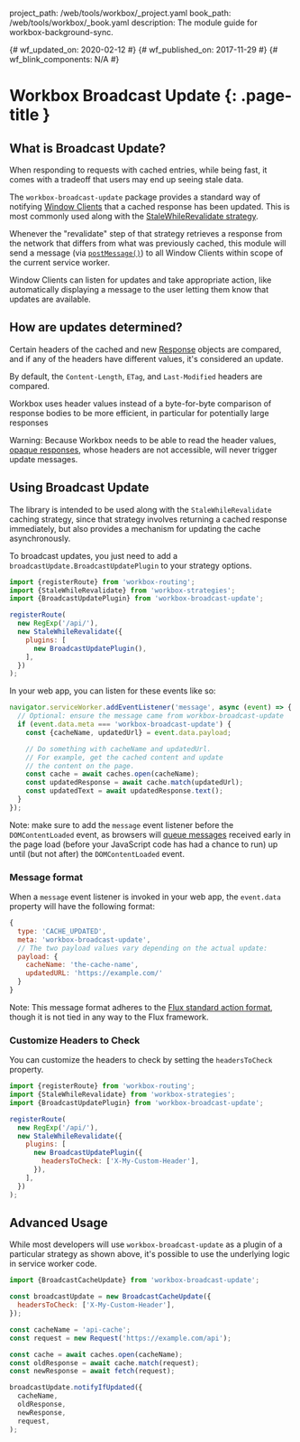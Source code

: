 project_path: /web/tools/workbox/_project.yaml
book_path: /web/tools/workbox/_book.yaml
description: The module guide for workbox-background-sync.

{# wf_updated_on: 2020-02-12 #}
{# wf_published_on: 2017-11-29 #}
{# wf_blink_components: N/A #}

# Workbox Broadcast Update {: .page-title }

## What is Broadcast Update?

When responding to requests with cached entries, while being fast, it
comes with a tradeoff that users may end up seeing stale data.

The `workbox-broadcast-update` package provides a standard way of notifying
[Window Clients]((https://developer.mozilla.org/en-US/docs/Web/API/Clients))
that a cached response has been updated. This is most commonly used along with
the [StaleWhileRevalidate strategy](./workbox-strategies#stale-while-revalidate).

Whenever the "revalidate" step of that strategy retrieves a response from the
network that differs from what was previously cached, this module will send a
message (via
[`postMessage()`](https://developer.mozilla.org/en-US/docs/Web/API/Worker/postMessage))
to all Window Clients within scope of the current service worker.

Window Clients can listen for updates and take appropriate action, like
automatically displaying a message to the user letting them know that updates
are available.

## How are updates determined?

Certain headers of the cached and new
[Response](https://developer.mozilla.org/en-US/docs/Web/API/Response)
objects are compared, and if any of the headers have different values,
it's considered an update.

By default, the `Content-Length`, `ETag`, and
`Last-Modified` headers are compared.

Workbox uses header values instead of a byte-for-byte comparison of
response bodies to be more efficient, in particular for potentially
large responses

Warning: Because Workbox needs to be able to read the header values,
[opaque responses](https://stackoverflow.com/questions/39109789/what-limitations-apply-to-opaque-responses),
whose headers are not accessible, will never trigger update messages.

## Using Broadcast Update

The library is intended to be used along with the `StaleWhileRevalidate`
caching strategy, since that strategy involves returning a cached
response immediately, but also provides a mechanism for updating the
cache asynchronously.

To broadcast updates, you just need to add a `broadcastUpdate.BroadcastUpdatePlugin` to your
strategy options.

```js
import {registerRoute} from 'workbox-routing';
import {StaleWhileRevalidate} from 'workbox-strategies';
import {BroadcastUpdatePlugin} from 'workbox-broadcast-update';

registerRoute(
  new RegExp('/api/'),
  new StaleWhileRevalidate({
    plugins: [
      new BroadcastUpdatePlugin(),
    ],
  })
);
```

In your web app, you can listen for these events like so:

```js
navigator.serviceWorker.addEventListener('message', async (event) => {
  // Optional: ensure the message came from workbox-broadcast-update
  if (event.data.meta === 'workbox-broadcast-update') {
    const {cacheName, updatedUrl} = event.data.payload;

    // Do something with cacheName and updatedUrl.
    // For example, get the cached content and update
    // the content on the page.
    const cache = await caches.open(cacheName);
    const updatedResponse = await cache.match(updatedUrl);
    const updatedText = await updatedResponse.text();
  }
});
```

Note: make sure to add the `message` event listener before the
`DOMContentLoaded` event, as browsers will [queue
messages](https://developer.mozilla.org/en-US/docs/Web/API/ServiceWorkerContainer/startMessages#Explanation)
received early in the page load (before your JavaScript code has had a chance to
run) up until (but not after) the `DOMContentLoaded` event.

### Message format

When a `message` event listener is invoked in your web app, the
`event.data` property will have the following format:

```js
{
  type: 'CACHE_UPDATED',
  meta: 'workbox-broadcast-update',
  // The two payload values vary depending on the actual update:
  payload: {
    cacheName: 'the-cache-name',
    updatedURL: 'https://example.com/'
  }
}
```

Note: This message format adheres to the
[Flux standard action format](https://github.com/acdlite/flux-standard-action#introduction),
though it is not tied in any way to the Flux framework.

### Customize Headers to Check

You can customize the headers to check by setting the `headersToCheck`
property.

```js
import {registerRoute} from 'workbox-routing';
import {StaleWhileRevalidate} from 'workbox-strategies';
import {BroadcastUpdatePlugin} from 'workbox-broadcast-update';

registerRoute(
  new RegExp('/api/'),
  new StaleWhileRevalidate({
    plugins: [
      new BroadcastUpdatePlugin({
        headersToCheck: ['X-My-Custom-Header'],
      }),
    ],
  })
);
```

## Advanced Usage

While most developers will use `workbox-broadcast-update` as a plugin
of a particular strategy as shown above, it's possible to use the underlying
logic in service worker code.

```js
import {BroadcastCacheUpdate} from 'workbox-broadcast-update';

const broadcastUpdate = new BroadcastCacheUpdate({
  headersToCheck: ['X-My-Custom-Header'],
});

const cacheName = 'api-cache';
const request = new Request('https://example.com/api');

const cache = await caches.open(cacheName);
const oldResponse = await cache.match(request);
const newResponse = await fetch(request);

broadcastUpdate.notifyIfUpdated({
  cacheName,
  oldResponse,
  newResponse,
  request,
);
```
